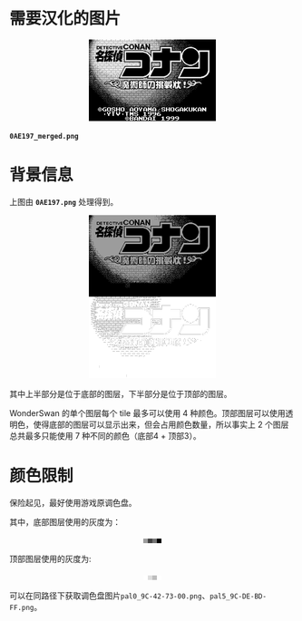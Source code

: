 # 需要汉化的图片
<p align="center"><img src="0AE197_merged.png" /></p>

**`0AE197_merged.png`**

# 背景信息
上图由 **`0AE197.png`** 处理得到。

<p align="center"><img src="0AE197.png" /></p>

其中上半部分是位于底部的图层，下半部分是位于顶部的图层。

WonderSwan 的单个图层每个 tile 最多可以使用 4 种颜色。顶部图层可以使用透明色，使得底部的图层可以显示出来，但会占用颜色数量，所以事实上 2 个图层总共最多只能使用 7 种不同的颜色（底部4 + 顶部3）。

# 颜色限制
保险起见，最好使用游戏原调色盘。

其中，底部图层使用的灰度为：
<p align="center"><img src="pal0_9C-42-73-00.png" /></p>

顶部图层使用的灰度为:
<p align="center"><img src="pal5_9C-DE-BD-FF.png" /></p>

可以在同路径下获取调色盘图片`pal0_9C-42-73-00.png`、`pal5_9C-DE-BD-FF.png`。
